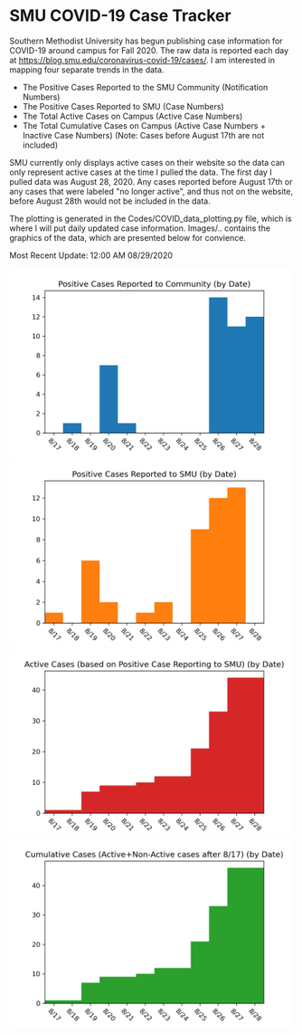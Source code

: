 # SMU COVID-19 Case Tracker

Southern Methodist University has begun publishing case information for COVID-19 around campus for Fall 2020. The raw data is reported each day at https://blog.smu.edu/coronavirus-covid-19/cases/. I am interested in mapping four separate trends in the data.

* The Positive Cases Reported to the SMU Community (Notification Numbers)
* The Positive Cases Reported to SMU (Case Numbers)
* The Total Active Cases on Campus (Active Case Numbers)
* The Total Cumulative Cases on Campus (Active Case Numbers + Inactive Case Numbers) (Note: Cases before August 17th are not included)

SMU currently only displays active cases on their website so the data can only represent active cases at the time I pulled the data. The first day I pulled data was August 28, 2020. Any cases reported before August 17th or any cases that were labeled "no longer active", and thus not on the website, before August 28th would not be included in the data.

The plotting is generated in the Codes/COVID_data_plotting.py file, which is where I will put daily updated case information. Images/.. contains the graphics of the data, which are presented below for convience.

Most Recent Update: 12:00 AM 08/29/2020 

<img src="Images/SMU_COVID19_community_notified_cases_08_28.jpg" width="500">
<img src="Images/SMU_COVID19_positive_test_cases_08_28.jpg" width="500">
<img src="Images/SMU_COVID19_active_cases_08_28.jpg" width="500">
<img src="Images/SMU_COVID19_cumulative_cases_08_28.jpg" width="500">
